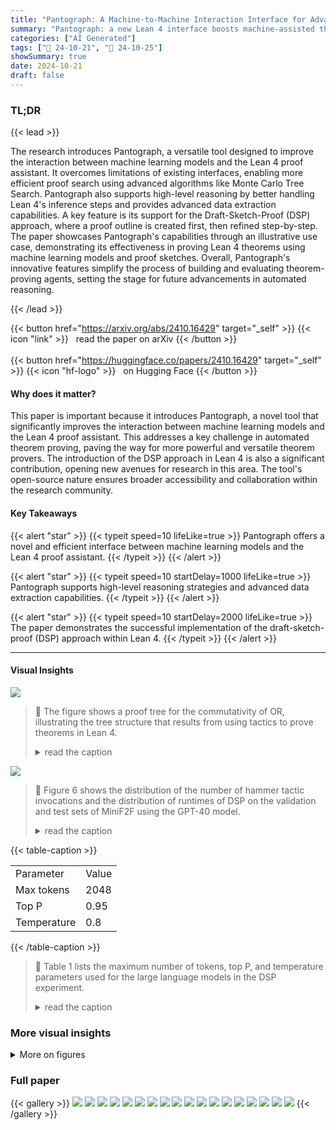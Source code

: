 ```yaml
---
title: "Pantograph: A Machine-to-Machine Interaction Interface for Advanced Theorem Proving, High Level Reasoning, and Data Extraction in Lean 4"
summary: "Pantograph: a new Lean 4 interface boosts machine-assisted theorem proving by enabling efficient proof search and high-level reasoning via novel features, including draft-sketch-proof (DSP) support."
categories: ["AI Generated"]
tags: ["🔖 24-10-21", "🤗 24-10-25"]
showSummary: true
date: 2024-10-21
draft: false
---
```


### TL;DR


{{< lead >}}

The research introduces Pantograph, a versatile tool designed to improve the interaction between machine learning models and the Lean 4 proof assistant.  It overcomes limitations of existing interfaces, enabling more efficient proof search using advanced algorithms like Monte Carlo Tree Search. Pantograph also supports high-level reasoning by better handling Lean 4's inference steps and provides advanced data extraction capabilities.  A key feature is its support for the Draft-Sketch-Proof (DSP) approach, where a proof outline is created first, then refined step-by-step. The paper showcases Pantograph's capabilities through an illustrative use case, demonstrating its effectiveness in proving Lean 4 theorems using machine learning models and proof sketches.  Overall, Pantograph's innovative features simplify the process of building and evaluating theorem-proving agents, setting the stage for future advancements in automated reasoning.

{{< /lead >}}


{{< button href="https://arxiv.org/abs/2410.16429" target="_self" >}}
{{< icon "link" >}} &nbsp; read the paper on arXiv
{{< /button >}}
<br><br>
{{< button href="https://huggingface.co/papers/2410.16429" target="_self" >}}
{{< icon "hf-logo" >}} &nbsp; on Hugging Face
{{< /button >}}

#### Why does it matter?
This paper is important because it introduces Pantograph, a novel tool that significantly improves the interaction between machine learning models and the Lean 4 proof assistant.  This addresses a key challenge in automated theorem proving, paving the way for more powerful and versatile theorem provers.  The introduction of the DSP approach in Lean 4 is also a significant contribution, opening new avenues for research in this area. The tool's open-source nature ensures broader accessibility and collaboration within the research community.
#### Key Takeaways

{{< alert "star" >}}
{{< typeit speed=10 lifeLike=true >}} Pantograph offers a novel and efficient interface between machine learning models and the Lean 4 proof assistant. {{< /typeit >}}
{{< /alert >}}

{{< alert "star" >}}
{{< typeit speed=10 startDelay=1000 lifeLike=true >}} Pantograph supports high-level reasoning strategies and advanced data extraction capabilities. {{< /typeit >}}
{{< /alert >}}

{{< alert "star" >}}
{{< typeit speed=10 startDelay=2000 lifeLike=true >}} The paper demonstrates the successful implementation of the draft-sketch-proof (DSP) approach within Lean 4. {{< /typeit >}}
{{< /alert >}}

------
#### Visual Insights



![](figures/figures_5_0.png)

> 🔼 The figure shows a proof tree for the commutativity of OR, illustrating the tree structure that results from using tactics to prove theorems in Lean 4.
> <details>
> <summary>read the caption</summary>
> Fig. 1: A proof tree for Expression (1)
> </details>





![](charts/charts_14_0.png)

> 🔼 Figure 6 shows the distribution of the number of hammer tactic invocations and the distribution of runtimes of DSP on the validation and test sets of MiniF2F using the GPT-40 model.
> <details>
> <summary>read the caption</summary>
> Fig. 6: Hammer invocations and runtimes of DSP on the validation and test sets of MiniF2F using the GPT-40 model. The name of the legend refers to the dataset split (validation or test) and the number of sketches used to solve the dataset split.
> </details>





{{< table-caption >}}
<table id='4' style='font-size:16px'><tr><td>Parameter</td><td>Value</td></tr><tr><td>Max tokens</td><td>2048</td></tr><tr><td>Top P</td><td>0.95</td></tr><tr><td>Temperature</td><td>0.8</td></tr></table>{{< /table-caption >}}

> 🔼 Table 1 lists the maximum number of tokens, top P, and temperature parameters used for the large language models in the DSP experiment.
> <details>
> <summary>read the caption</summary>
> Table 1: LLM parameters for DSP Experiment
> </details>



### More visual insights

<details>
<summary>More on figures
</summary>


![](figures/figures_7_0.png)

> 🔼 The figure illustrates the system architecture of Pantograph, showing how a user (human or machine learning agent) interacts with the Lean 4 kernel through various interfaces.
> <details>
> <summary>read the caption</summary>
> Fig. 2: System architecture of Pantograph. A solid arrow indicates that the component at the arrow source calls functions in the component that is the arrow's target. A human operator interacts with Lean 4's kernel via the IDE, but a machine learning agent can interact via one of Pantograph's interfaces.
> </details>



![](figures/figures_7_1.png)

> 🔼 The figure shows the call hierarchy of functions in Pantograph when executing a tactic in Lean 4, illustrating the monad hierarchy involved.
> <details>
> <summary>read the caption</summary>
> Fig. 3: Call hierarchy in Pantograph during the execution of a normal tactic. The text on the right indicates the Lean 4 monad each function runs in.
> </details>



![](figures/figures_10_0.png)

> 🔼 The figure illustrates how a goal becomes dormant in Pantograph's manual tree search mode and how to bring it back into scope.
> <details>
> <summary>read the caption</summary>
> Fig. 4: ② becomes dormant after a tactic is applied to ①. It must be brought back into scope with goal.continue before the proof can finish. The ellipses (...) are plalceholders for some combination of tactics which eventually solves the descendant of ①.
> </details>



![](figures/figures_11_0.png)

> 🔼 The figure illustrates the workflow of metavariable coupling in Pantograph, showing how goals are coupled and resolved.
> <details>
> <summary>read the caption</summary>
> Fig. 5: In this diagram, rectangular boxes are proof states, and circles are goals. Each proof state has 0 or more goals. A state with no goals is considered solved. If all descendant goals of a state become solved, the state itself becomes solved.
> </details>



</details>




### Full paper

{{< gallery >}}
<img src="paper_images/1.png" class="grid-w50 md:grid-w33 xl:grid-w25" />
<img src="paper_images/2.png" class="grid-w50 md:grid-w33 xl:grid-w25" />
<img src="paper_images/3.png" class="grid-w50 md:grid-w33 xl:grid-w25" />
<img src="paper_images/4.png" class="grid-w50 md:grid-w33 xl:grid-w25" />
<img src="paper_images/5.png" class="grid-w50 md:grid-w33 xl:grid-w25" />
<img src="paper_images/6.png" class="grid-w50 md:grid-w33 xl:grid-w25" />
<img src="paper_images/7.png" class="grid-w50 md:grid-w33 xl:grid-w25" />
<img src="paper_images/8.png" class="grid-w50 md:grid-w33 xl:grid-w25" />
<img src="paper_images/9.png" class="grid-w50 md:grid-w33 xl:grid-w25" />
<img src="paper_images/10.png" class="grid-w50 md:grid-w33 xl:grid-w25" />
<img src="paper_images/11.png" class="grid-w50 md:grid-w33 xl:grid-w25" />
<img src="paper_images/12.png" class="grid-w50 md:grid-w33 xl:grid-w25" />
<img src="paper_images/13.png" class="grid-w50 md:grid-w33 xl:grid-w25" />
<img src="paper_images/14.png" class="grid-w50 md:grid-w33 xl:grid-w25" />
<img src="paper_images/15.png" class="grid-w50 md:grid-w33 xl:grid-w25" />
<img src="paper_images/16.png" class="grid-w50 md:grid-w33 xl:grid-w25" />
<img src="paper_images/17.png" class="grid-w50 md:grid-w33 xl:grid-w25" />
<img src="paper_images/18.png" class="grid-w50 md:grid-w33 xl:grid-w25" />
{{< /gallery >}}